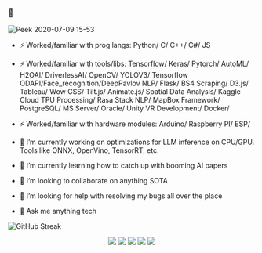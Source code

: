 ### 👋

<!--
**elvinaqa/elvinaqa** is a ✨ _special_ ✨ repository because its `README.md` (this file) appears on your GitHub profile.

Here are some ideas to get you started:

- 🔭 I’m currently working on ...
- 🌱 I’m currently learning ...
- 👯 I’m looking to collaborate on ...
- 🤔 I’m looking for help with ...
- 💬 Ask me about ...
- 📫 How to reach me: ...
- 😄 Pronouns: ...
- ⚡ Fun fact: ...
-->
![Peek 2020-07-09 15-53](https://user-images.githubusercontent.com/57037068/88589670-8c77e580-d06a-11ea-8067-696c17a6a496.gif)
- ⚡ Worked/familiar with prog langs: Python/ C/ C++/ C#/ JS
- ⚡ Worked/familiar with tools/libs: Tensorflow/ Keras/ Pytorch/ AutoML/ H2OAI/ DriverlessAI/ OpenCV/ YOLOV3/ Tensorflow ODAPI/Face_recognition/DeepPavlov NLP/ Flask/ BS4 Scraping/ D3.js/ Tableau/ Wow CSS/ Tilt.js/ Animate.js/ Spatial Data Analysis/ Kaggle Cloud TPU Processing/ Rasa Stack NLP/ MapBox Framework/ PostgreSQL/ MS Server/ Oracle/ Unity VR Development/ Docker/ 
- ⚡ Worked/familiar with hardware modules: Arduino/ Raspberry PI/ ESP/

- 🔭 I’m currently working on optimizations for LLM inference on CPU/GPU. Tools like ONNX, OpenVino, TensorRT, etc.
- 🌱 I’m currently learning how to catch up with booming AI papers
- 👯 I’m looking to collaborate on anything SOTA
- 🤔 I’m looking for help with resolving my bugs all over the place
- 💬 Ask me anything tech
<!--<img src="https://github-profile-trophy.vercel.app/?username=elvinaqa&theme=onedark&column=3&margin-w=15&margin-h=15"> -->

![GitHub Streak](https://github-readme-streak-stats.herokuapp.com/?user=elvinaqa&theme=tokyonight)

<p align="center">
<a href= "https://medium.com/@elvinaqa/deep-learning-and-computer-vision-basics-i-86acab09e3b7?source=your_stories_page---------------------------"><img src="https://img.icons8.com/material-outlined/26/000000/ball-point-pen.png"/></a>
<a href= "https://www.linkedin.com/in/elvin-agammed/"><img src="https://img.icons8.com/material-outlined/30/000000/linkedin.png"/></a>
<a href= "https://www.youtube.com/channel/UCgQmxOaBSSmpIa4e-gt4_Ww"><img src="https://img.icons8.com/material-outlined/30/000000/youtube.png"/></a>
<a href= "https://dev.to/elvinaqa"><img src="https://img.icons8.com/windows/32/000000/dev.png"/></a>
<a href= "https://twitter.com/aghammadzada"><img src="https://img.icons8.com/material-outlined/30/000000/twitter.png"/></a>
</p>
<!--
<p  align="center">
  <img src="https://visitor-badge.glitch.me/badge?page_id=elvinaqa.elvinaqa" alt="visitor count"/></br>
  <img src="https://github-readme-stats.vercel.app/api/?username=elvinaqa&show_icons=true&title_color=fffffff&icon_color=000000&text_color=000000" alt="github stats"/></br>
</p>-->
